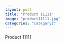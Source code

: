```yaml
---
layout: post
title: "Product 11111"
image: "product11111.jpg"
categories: "category1"
---
```

Product 11111
